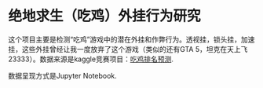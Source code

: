 # 绝地求生（吃鸡）外挂行为研究

这个项目主要是检测“吃鸡”游戏中的潜在外挂和作弊行为。透视挂，锁头挂，加速挂，这些外挂曾经让我一度放弃了这个游戏（类似的还有GTA 5，坦克在天上飞23333）。数据来源是kaggle竞赛项目：[吃鸡排名预测](https://www.kaggle.com/c/pubg-finish-placement-prediction).

数据呈现方式是Jupyter Notebook.


